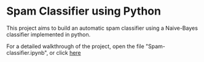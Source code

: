 # Spam Classifier using Python

This project aims to build an automatic spam classifier using a Naive-Bayes classifier implemented in python.

For a detailed walkthrough of the project, open the file "Spam-classifier.ipynb", or click [here](https://github.com/vikramc54/spam-classifier/blob/main/Spam-classifier.ipynb)